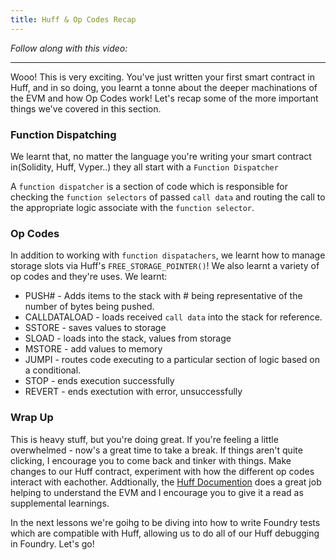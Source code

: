 ```yaml
---
title: Huff & Op Codes Recap
---
```


_Follow along with this video:_

---

Wooo! This is very exciting. You've just written your first smart contract in Huff, and in so doing, you learnt a tonne about the deeper machinations of the EVM and how Op Codes work! Let's recap some of the more important things we've covered in this section.

### Function Dispatching

We learnt that, no matter the language you're writing your smart contract in(Solidity, Huff, Vyper..) they all start with a `Function Dispatcher`

A `function dispatcher` is a section of code which is responsible for checking the `function selectors` of passed `call data` and routing the call to the appropriate logic associate with the `function selector`.

### Op Codes

In addition to working with `function dispatachers`, we learnt how to manage storage slots via Huff's `FREE_STORAGE_POINTER()`! We also learnt a variety of op codes and they're uses. We learnt:

- PUSH# - Adds items to the stack with # being representative of the number of bytes being pushed.
- CALLDATALOAD - loads received `call data` into the stack for reference.
- SSTORE - saves values to storage
- SLOAD - loads into the stack, values from storage
- MSTORE - add values to memory
- JUMPI - routes code executing to a particular section of logic based on a conditional.
- STOP - ends execution successfully
- REVERT - ends exectution with error, unsuccessfully

### Wrap Up

This is heavy stuff, but you're doing great. If you're feeling a little overwhelmed - now's a great time to take a break. If things aren't quite clicking, I encourage you to come back and tinker with things. Make changes to our Huff contract, experiment with how the different op codes interact with eachother. Addtionally, the [Huff Documention](docs.huff.sh) does a great job helping to understand the EVM and I encourage you to give it a read as supplemental learnings.

In the next lessons we're goihg to be diving into how to write Foundry tests which are compatible with Huff, allowing us to do all of our Huff debugging in Foundry. Let's go!
